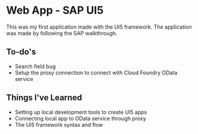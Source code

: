 # Web App - SAP UI5 
This was my first application made with the UI5 framework. 
The application was made by following the SAP walkthrough. 

## To-do's 
- Search field bug
- Setup the proxy connection to connect with Cloud Foundry OData service

## Things I've Learned
- Setting up local development tools to create UI5 apps
- Connecting local app to OData service through proxy
- The UI5 framework syntax and flow
